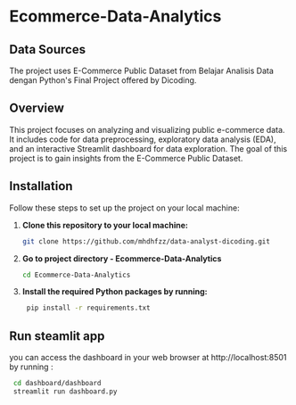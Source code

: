# Ecommerce-Data-Analytics

## Data Sources
The project uses E-Commerce Public Dataset from Belajar Analisis Data dengan Python's Final Project offered by Dicoding.

## Overview
This project focuses on analyzing and visualizing public e-commerce data. It includes code for data preprocessing, exploratory data analysis (EDA), and an interactive Streamlit dashboard for data exploration. The goal of this project is to gain insights from the E-Commerce Public Dataset.

## Installation

Follow these steps to set up the project on your local machine:

1. **Clone this repository to your local machine:**
   ```bash
   git clone https://github.com/mhdhfzz/data-analyst-dicoding.git

2. **Go to project directory - Ecommerce-Data-Analytics**
   ```bash
   cd Ecommerce-Data-Analytics

3. **Install the required Python packages by running:**
   ```bash
    pip install -r requirements.txt

## Run steamlit app
you can access the dashboard in your web browser at http://localhost:8501 by running : 
   ```bash
    cd dashboard/dashboard
    streamlit run dashboard.py





